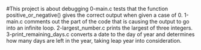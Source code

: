 #This project is about debugging
0-main.c tests that the function positive_or_negative() gives the correct output when given a case of 0.
1-main.c comments out the part of the code that is causing the output to go into an infinite loop.
2-largest_number.c prints the largest of three integers.
3-print_remaining_days.c converts a date to the day of year and determines how many days are left in the year, taking leap year into consideration.
